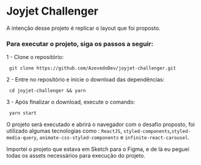 # Joyjet Challenger

A intenção desse projeto é replicar o layout que foi proposto.

### Para executar o projeto, siga os passos a seguir:

 1 - Clone o repositório:
```
 git clone https://github.com/AzevedoDev/joyjet-challenger.git
```
 2 - Entre no repositório e inicie o download das dependências:
```
 cd joyjet-challenger && yarn
```
3 - Após finalizar o download, execute o comando:
```
 yarn start
```

O projeto será executado e abrirá o navegador com o desafio proposto, foi utilizado algumas tecnologias como : `ReactJS`, `styled-components`,`styled-media-query`, `animate-css-styled-components` e `infinite-react-carousel`.

Importei o projeto que estava em Sketch para o Figma, e de lá eu peguei todas os assets necessários para execução do projeto.

